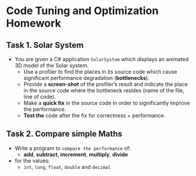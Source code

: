 # Code Tuning and Optimization Homework

## Task 1. Solar System
*	You are given a C# application `SolarSystem` which displays an animated 3D model of the Solar system.
	*	Use a profiler to find the places in its source code which cause significant performance degradation (**bottlenecks**).
	*	Provide a **screen-shot** of the profiler’s result and indicate the place in the source code where the bottleneck resides (name of the file, line of code).
	*	Make a **quick fix** in the source code in order to significantly improve the performance.
	*	**Test the** code after the fix for correctness + performance.
 
## Task 2. Compare simple Maths
*	Write a program to `compare the performance` of:
	*	**add**, **subtract**, **increment**, **multiply**, **divide**
*	for the values:
	*	`int`, `long`, `float`, `double` and `decimal`

